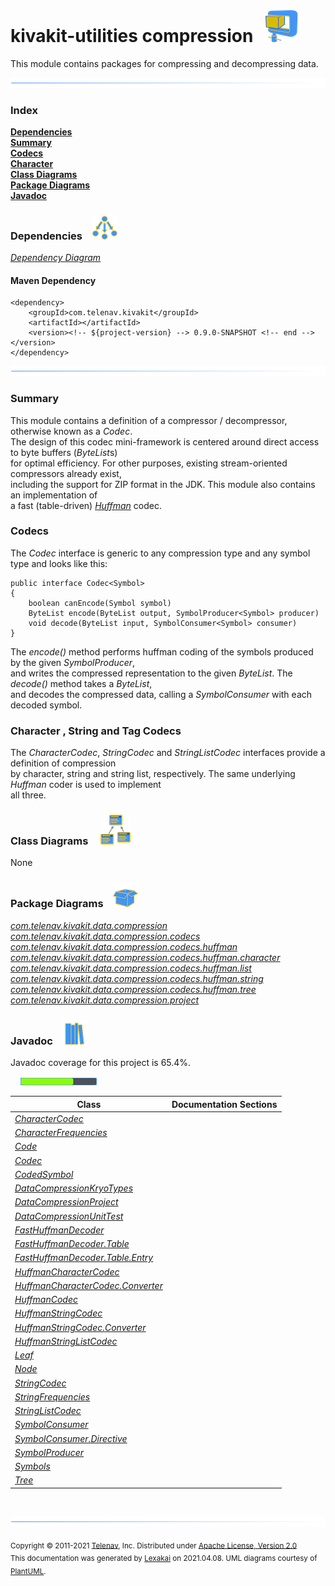 # kivakit-utilities compression &nbsp;&nbsp;![](../../documentation/images/compress-52.png)

This module contains packages for compressing and decompressing data.

![](documentation/images/horizontal-line.png)

### Index

[**Dependencies**](#dependencies)  
[**Summary**](#summary)  
[**Codecs**](#codecs)  
[**Character**](#character)  
[**Class Diagrams**](#class-diagrams)  
[**Package Diagrams**](#package-diagrams)  
[**Javadoc**](#javadoc)

### Dependencies <a name="dependencies"></a> &nbsp;&nbsp; ![](documentation/images/dependencies-40.png)

[*Dependency Diagram*](documentation/diagrams/dependencies.svg)

#### Maven Dependency

    <dependency>
        <groupId>com.telenav.kivakit</groupId>
        <artifactId></artifactId>
        <version><!-- ${project-version} --> 0.9.0-SNAPSHOT <!-- end --></version>
    </dependency>
![](documentation/images/horizontal-line.png)

[//]: # (start-user-text)

### Summary <a name = "summary"></a>

This module contains a definition of a compressor / decompressor, otherwise known as a *Codec*.   
The design of this codec mini-framework is centered around direct access to byte buffers (*ByteList*s)  
for optimal efficiency. For other purposes, existing stream-oriented compressors already exist,  
including the support for ZIP format in the JDK. This module also contains an implementation of  
a fast (table-driven) [*Huffman*](https://en.wikipedia.org/wiki/Huffman_coding) codec.

### Codecs <a name = "codecs"></a>

The *Codec* interface is generic to any compression type and any symbol type and looks like this:

    public interface Codec<Symbol>
    {
        boolean canEncode(Symbol symbol)
        ByteList encode(ByteList output, SymbolProducer<Symbol> producer)
        void decode(ByteList input, SymbolConsumer<Symbol> consumer)
    }

The *encode()* method performs huffman coding of the symbols produced by the given *SymbolProducer*,  
and writes the compressed representation to the given *ByteList*. The *decode()* method takes a *ByteList*,  
and decodes the compressed data, calling a *SymbolConsumer* with each decoded symbol.

### Character <a name = "character"></a>, String and Tag Codecs

The *CharacterCodec*, *StringCodec* and *StringListCodec* interfaces provide a definition of compression  
by character, string and string list, respectively. The same underlying *Huffman* coder is used to implement  
all three.

[//]: # (end-user-text)

### Class Diagrams <a name="class-diagrams"></a> &nbsp; &nbsp; ![](documentation/images/diagram-48.png)

None

### Package Diagrams <a name="package-diagrams"></a> &nbsp;&nbsp; ![](documentation/images/box-40.png)

[*com.telenav.kivakit.data.compression*](documentation/diagrams/com.telenav.kivakit.data.compression.svg)  
[*com.telenav.kivakit.data.compression.codecs*](documentation/diagrams/com.telenav.kivakit.data.compression.codecs.svg)  
[*com.telenav.kivakit.data.compression.codecs.huffman*](documentation/diagrams/com.telenav.kivakit.data.compression.codecs.huffman.svg)  
[*com.telenav.kivakit.data.compression.codecs.huffman.character*](documentation/diagrams/com.telenav.kivakit.data.compression.codecs.huffman.character.svg)  
[*com.telenav.kivakit.data.compression.codecs.huffman.list*](documentation/diagrams/com.telenav.kivakit.data.compression.codecs.huffman.list.svg)  
[*com.telenav.kivakit.data.compression.codecs.huffman.string*](documentation/diagrams/com.telenav.kivakit.data.compression.codecs.huffman.string.svg)  
[*com.telenav.kivakit.data.compression.codecs.huffman.tree*](documentation/diagrams/com.telenav.kivakit.data.compression.codecs.huffman.tree.svg)  
[*com.telenav.kivakit.data.compression.project*](documentation/diagrams/com.telenav.kivakit.data.compression.project.svg)  

### Javadoc <a name="javadoc"></a> &nbsp;&nbsp; ![](documentation/images/books-40.png)

Javadoc coverage for this project is 65.4%.  
  
&nbsp; &nbsp;  ![](documentation/images/meter-70-12.png)



| Class | Documentation Sections |
|---|---|
| [*CharacterCodec*](https://telenav.github.io/kivakit/javadoc/kivakit.data.compression/com/telenav/kivakit/data/compression/codecs/CharacterCodec.html) |  |  
| [*CharacterFrequencies*](https://telenav.github.io/kivakit/javadoc/kivakit.data.compression/com/telenav/kivakit/data/compression/codecs/huffman/character/CharacterFrequencies.html) |  |  
| [*Code*](https://telenav.github.io/kivakit/javadoc/kivakit.data.compression/com/telenav/kivakit/data/compression/codecs/huffman/tree/Code.html) |  |  
| [*Codec*](https://telenav.github.io/kivakit/javadoc/kivakit.data.compression/com/telenav/kivakit/data/compression/Codec.html) |  |  
| [*CodedSymbol*](https://telenav.github.io/kivakit/javadoc/kivakit.data.compression/com/telenav/kivakit/data/compression/codecs/huffman/tree/CodedSymbol.html) |  |  
| [*DataCompressionKryoTypes*](https://telenav.github.io/kivakit/javadoc/kivakit.data.compression/com/telenav/kivakit/data/compression/project/DataCompressionKryoTypes.html) |  |  
| [*DataCompressionProject*](https://telenav.github.io/kivakit/javadoc/kivakit.data.compression/com/telenav/kivakit/data/compression/project/DataCompressionProject.html) |  |  
| [*DataCompressionUnitTest*](https://telenav.github.io/kivakit/javadoc/kivakit.data.compression/com/telenav/kivakit/data/compression/project/DataCompressionUnitTest.html) |  |  
| [*FastHuffmanDecoder*](https://telenav.github.io/kivakit/javadoc/kivakit.data.compression/com/telenav/kivakit/data/compression/codecs/huffman/FastHuffmanDecoder.html) |  |  
| [*FastHuffmanDecoder.Table*](https://telenav.github.io/kivakit/javadoc/kivakit.data.compression/com/telenav/kivakit/data/compression/codecs/huffman/FastHuffmanDecoder.Table.html) |  |  
| [*FastHuffmanDecoder.Table.Entry*](https://telenav.github.io/kivakit/javadoc/kivakit.data.compression/com/telenav/kivakit/data/compression/codecs/huffman/FastHuffmanDecoder.Table.Entry.html) |  |  
| [*HuffmanCharacterCodec*](https://telenav.github.io/kivakit/javadoc/kivakit.data.compression/com/telenav/kivakit/data/compression/codecs/huffman/character/HuffmanCharacterCodec.html) |  |  
| [*HuffmanCharacterCodec.Converter*](https://telenav.github.io/kivakit/javadoc/kivakit.data.compression/com/telenav/kivakit/data/compression/codecs/huffman/character/HuffmanCharacterCodec.Converter.html) |  |  
| [*HuffmanCodec*](https://telenav.github.io/kivakit/javadoc/kivakit.data.compression/com/telenav/kivakit/data/compression/codecs/huffman/HuffmanCodec.html) |  |  
| [*HuffmanStringCodec*](https://telenav.github.io/kivakit/javadoc/kivakit.data.compression/com/telenav/kivakit/data/compression/codecs/huffman/string/HuffmanStringCodec.html) |  |  
| [*HuffmanStringCodec.Converter*](https://telenav.github.io/kivakit/javadoc/kivakit.data.compression/com/telenav/kivakit/data/compression/codecs/huffman/string/HuffmanStringCodec.Converter.html) |  |  
| [*HuffmanStringListCodec*](https://telenav.github.io/kivakit/javadoc/kivakit.data.compression/com/telenav/kivakit/data/compression/codecs/huffman/list/HuffmanStringListCodec.html) |  |  
| [*Leaf*](https://telenav.github.io/kivakit/javadoc/kivakit.data.compression/com/telenav/kivakit/data/compression/codecs/huffman/tree/Leaf.html) |  |  
| [*Node*](https://telenav.github.io/kivakit/javadoc/kivakit.data.compression/com/telenav/kivakit/data/compression/codecs/huffman/tree/Node.html) |  |  
| [*StringCodec*](https://telenav.github.io/kivakit/javadoc/kivakit.data.compression/com/telenav/kivakit/data/compression/codecs/StringCodec.html) |  |  
| [*StringFrequencies*](https://telenav.github.io/kivakit/javadoc/kivakit.data.compression/com/telenav/kivakit/data/compression/codecs/huffman/string/StringFrequencies.html) |  |  
| [*StringListCodec*](https://telenav.github.io/kivakit/javadoc/kivakit.data.compression/com/telenav/kivakit/data/compression/codecs/StringListCodec.html) |  |  
| [*SymbolConsumer*](https://telenav.github.io/kivakit/javadoc/kivakit.data.compression/com/telenav/kivakit/data/compression/SymbolConsumer.html) |  |  
| [*SymbolConsumer.Directive*](https://telenav.github.io/kivakit/javadoc/kivakit.data.compression/com/telenav/kivakit/data/compression/SymbolConsumer.Directive.html) |  |  
| [*SymbolProducer*](https://telenav.github.io/kivakit/javadoc/kivakit.data.compression/com/telenav/kivakit/data/compression/SymbolProducer.html) |  |  
| [*Symbols*](https://telenav.github.io/kivakit/javadoc/kivakit.data.compression/com/telenav/kivakit/data/compression/codecs/huffman/tree/Symbols.html) |  |  
| [*Tree*](https://telenav.github.io/kivakit/javadoc/kivakit.data.compression/com/telenav/kivakit/data/compression/codecs/huffman/tree/Tree.html) |  |  

[//]: # (start-user-text)



[//]: # (end-user-text)

<br/>

![](documentation/images/horizontal-line.png)

<sub>Copyright &#169; 2011-2021 [Telenav](http://telenav.com), Inc. Distributed under [Apache License, Version 2.0](LICENSE)</sub>  
<sub>This documentation was generated by [Lexakai](https://github.com/Telenav/lexakai) on 2021.04.08. UML diagrams courtesy
of [PlantUML](http://plantuml.com).</sub>

